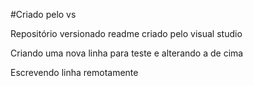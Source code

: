 #Criado pelo vs

Repositório versionado readme criado pelo visual studio

Criando uma nova linha para teste e alterando a de cima

Escrevendo linha remotamente
